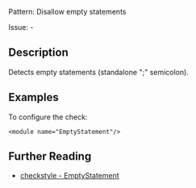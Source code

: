 Pattern: Disallow empty statements

Issue: -

## Description

Detects empty statements (standalone ";" semicolon). 

## Examples

To configure the check: 
    
    
    <module name="EmptyStatement"/>

## Further Reading

* [checkstyle - EmptyStatement](http://checkstyle.sourceforge.net/config_coding.html#EmptyStatement)